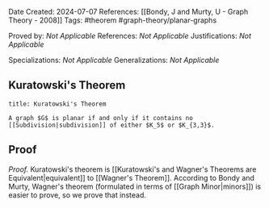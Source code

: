 Date Created: 2024-07-07
References: [[Bondy, J and Murty, U - Graph Theory - 2008]]
Tags: #theorem #graph-theory/planar-graphs 

Proved by: <i>Not Applicable</i>
References: <i>Not Applicable</i>
Justifications: <i>Not Applicable</i>

Specializations: <i>Not Applicable</i>
Generalizations: <i>Not Applicable</i>

## Kuratowski's Theorem

```ad-theorem
title: Kuratowski's Theorem

A graph $G$ is planar if and only if it contains no [[Subdivision|subdivision]] of either $K_5$ or $K_{3,3}$.

```

## Proof

<i>Proof.</i> Kuratowski's theorem is [[Kuratowski's and Wagner's Theorems are Equivalent|equivalent]] to [[Wagner's Theorem]]. According to Bondy and Murty, Wagner's theorem (formulated in terms of [[Graph Minor|minors]]) is easier to prove, so we prove that instead.